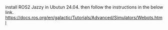 install ROS2 Jazzy in Ubutun 24.04. then follow the instructions in the below link. https://docs.ros.org/en/galactic/Tutorials/Advanced/Simulators/Webots.html
